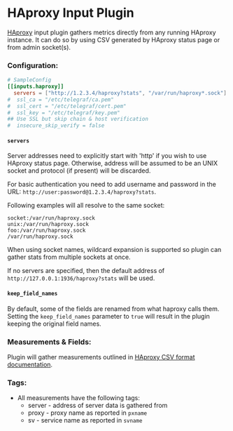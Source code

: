 # HAproxy Input Plugin

[HAproxy](http://www.haproxy.org/) input plugin gathers metrics directly from any running HAproxy instance. It can do so by using CSV generated by HAproxy status page or from admin socket(s).

### Configuration:

```toml
# SampleConfig
[[inputs.haproxy]]
  servers = ["http://1.2.3.4/haproxy?stats", "/var/run/haproxy*.sock"]
#  ssl_ca = "/etc/telegraf/ca.pem"
#  ssl_cert = "/etc/telegraf/cert.pem"
#  ssl_key = "/etc/telegraf/key.pem"
## Use SSL but skip chain & host verification
#  insecure_skip_verify = false

```

#### `servers`
Server addresses need to explicitly start with 'http' if you wish to use HAproxy status page. Otherwise, address will be assumed to be an UNIX socket and protocol (if present) will be discarded.

For basic authentication you need to add username and password in the URL: `http://user:password@1.2.3.4/haproxy?stats`.

Following examples will all resolve to the same socket:
```
socket:/var/run/haproxy.sock
unix:/var/run/haproxy.sock
foo:/var/run/haproxy.sock
/var/run/haproxy.sock
```

When using socket names, wildcard expansion is supported so plugin can gather stats from multiple sockets at once.

If no servers are specified, then the default address of `http://127.0.0.1:1936/haproxy?stats` will be used.

#### `keep_field_names`
By default, some of the fields are renamed from what haproxy calls them. Setting the `keep_field_names` parameter to `true` will result in the plugin keeping the original field names.

### Measurements & Fields:

Plugin will gather measurements outlined in [HAproxy CSV format documentation](https://cbonte.github.io/haproxy-dconv/1.7/management.html#9.1).

### Tags:

- All measurements have the following tags:
    - server - address of server data is gathered from
    - proxy - proxy name as reported in `pxname`
	- sv - service name as reported in `svname`

